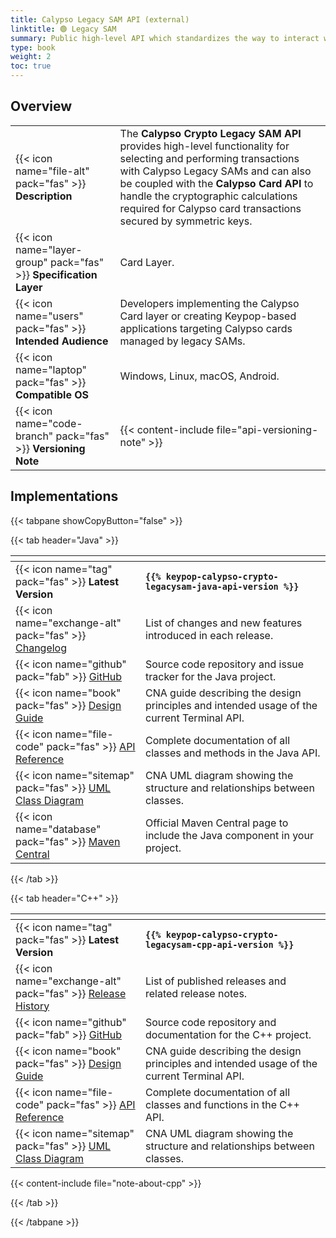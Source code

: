 ```yaml
---
title: Calypso Legacy SAM API (external)
linktitle: 🟢 Legacy SAM
summary: Public high-level API which standardizes the way to interact with a Calypso® legacy SAM product (SAM-C1, HSM-C1, etc.).
type: book
weight: 2
toc: true
---
```

<style>
table th:nth-child(1) {
  width: 12rem;
}
</style>

## Overview

|                                                                    |                                                                                                                                                                                                                                                                                                             |
|--------------------------------------------------------------------|-------------------------------------------------------------------------------------------------------------------------------------------------------------------------------------------------------------------------------------------------------------------------------------------------------------|
| {{< icon name="file-alt" pack="fas" >}} **Description**            | The **Calypso Crypto Legacy SAM API** provides high-level functionality for selecting and performing transactions with Calypso Legacy SAMs and can also be coupled with the **Calypso Card API** to handle the cryptographic calculations required for Calypso card transactions secured by symmetric keys. |
| {{< icon name="layer-group" pack="fas" >}} **Specification Layer** | Card Layer.                                                                                                                                                                                                                                                                                                 |
| {{< icon name="users" pack="fas" >}} **Intended Audience**         | Developers implementing the Calypso Card layer or creating Keypop-based applications targeting Calypso cards managed by legacy SAMs.                                                                                                                                                                        |
| {{< icon name="laptop" pack="fas" >}} **Compatible OS**            | Windows, Linux, macOS, Android.                                                                                                                                                                                                                                                                             |
| {{< icon name="code-branch" pack="fas" >}} **Versioning Note**     | {{< content-include file="api-versioning-note" >}}                                                                                                                                                                                                                                                          |

## Implementations

{{< tabpane showCopyButton="false" >}}

{{< tab header="Java" >}}

<table>
<thead><tr><th></th><th></th></tr></thead>
<tbody>
  <tr>
    <td>{{< icon name="tag" pack="fas" >}} <strong>Latest Version</strong></td>
    <td><strong><code>{{% keypop-calypso-crypto-legacysam-java-api-version %}}</code></strong></td>
  </tr>
  <tr>
    <td>{{< icon name="exchange-alt" pack="fas" >}} <a href="https://github.com/eclipse-keypop/keypop-calypso-crypto-legacysam-java-api/blob/main/CHANGELOG.md">Changelog</a></td>
    <td>List of changes and new features introduced in each release.</td>
  </tr>
  <tr>
    <td>{{< icon name="github" pack="fab" >}} <a href="https://github.com/eclipse-keypop/keypop-calypso-crypto-legacysam-java-api/">GitHub</a></td>
    <td>Source code repository and issue tracker for the Java project.</td>
  </tr>
  <tr>
    <td>{{< icon name="book" pack="fas" >}} <a href="https://terminal-api.calypsonet.org/specifications/calypso-layer/calypso-legacysam-api/">Design Guide</a></td>
    <td>CNA guide describing the design principles and intended usage of the current Terminal API.</td>
  </tr>
  <tr>
    <td>{{< icon name="file-code" pack="fas" >}} <a href="https://docs.keypop.org/keypop-calypso-crypto-legacysam-java-api/">API Reference</a></td>
    <td>Complete documentation of all classes and methods in the Java API.</td>
  </tr>
  <tr>
    <td>{{< icon name="sitemap" pack="fas" >}} <a href="https://docs.terminal-api.calypsonet.org/calypsonet-terminal-calypso-crypto-legacysam-uml-api/">UML Class Diagram</a></td>
    <td>CNA UML diagram showing the structure and relationships between classes.</td>
  </tr>
  <tr>
    <td>{{< icon name="database" pack="fas" >}} <a href="https://central.sonatype.com/search?q=keypop-calypso-crypto-legacysam-java-api">Maven Central</a></td>
    <td>Official Maven Central page to include the Java component in your project.</td>
  </tr>
</tbody>
</table>

{{< /tab >}}

{{< tab header="C++" >}}

<table>
<thead><tr><th></th><th></th></tr></thead>
<tbody>
  <tr>
    <td>{{< icon name="tag" pack="fas" >}} <strong>Latest Version</strong></td>
    <td><strong><code>{{% keypop-calypso-crypto-legacysam-cpp-api-version %}}</code></strong></td>
  </tr>
  <tr>
    <td>{{< icon name="exchange-alt" pack="fas" >}} <a href="https://github.com/eclipse-keypop/keypop-calypso-crypto-legacysam-cpp-api/releases/">Release History</a></td>
    <td>List of published releases and related release notes.</td>
  </tr>
  <tr>
    <td>{{< icon name="github" pack="fab" >}} <a href="https://github.com/eclipse-keypop/keypop-calypso-crypto-legacysam-cpp-api/">GitHub</a></td>
    <td>Source code repository and documentation for the C++ project.</td>
  </tr>
  <tr>
    <td>{{< icon name="book" pack="fas" >}} <a href="https://terminal-api.calypsonet.org/specifications/calypso-layer/calypso-legacysam-api/">Design Guide</a></td>
    <td>CNA guide describing the design principles and intended usage of the current Terminal API.</td>
  </tr>
  <tr>
    <td>{{< icon name="file-code" pack="fas" >}} <a href="https://docs.keypop.org/keypop-calypso-crypto-legacysam-cpp-api/">API Reference</a></td>
    <td>Complete documentation of all classes and functions in the C++ API.</td>
  </tr>
  <tr>
    <td>{{< icon name="sitemap" pack="fas" >}} <a href="https://docs.terminal-api.calypsonet.org/calypsonet-terminal-calypso-crypto-legacysam-uml-api/">UML Class Diagram</a></td>
    <td>CNA UML diagram showing the structure and relationships between classes.</td>
  </tr>
</tbody>
</table>

{{< content-include file="note-about-cpp" >}}

{{< /tab >}}

{{< /tabpane >}}